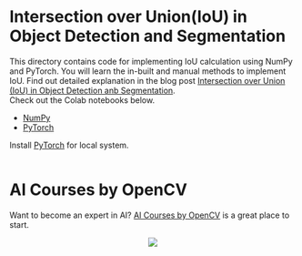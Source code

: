 # Intersection over Union(IoU) in Object Detection and Segmentation

This directory contains code for implementing IoU calculation using NumPy and PyTorch. You will learn the in-built and manual methods to implement IoU. Find out detailed explanation in the blog post [Intersection over Union (IoU) in Object Detection anb Segmentation](https://learnopencv.com/intersection-over-union-iou-in-object-detection-and-segmentation/). 
<br>
Check out the Colab notebooks below.

 - [NumPy](https://colab.research.google.com/github/spmallick/learnopencv/blob/master/Intersection-over-Union-IoU-in-Object-Detection-and-Segmentation/IoU_NumPy.ipynb)
 - [PyTorch](https://colab.research.google.com/github/spmallick/learnopencv/blob/master/Intersection-over-Union-IoU-in-Object-Detection-and-Segmentation/IoU_PyTorch.ipynb)

Install [PyTorch](https://pytorch.org/get-started/locally/) for local system.

 <img src="" alt="">

 # AI Courses by OpenCV

Want to become an expert in AI? [AI Courses by OpenCV](https://opencv.org/courses/) is a great place to start.

<a href="https://opencv.org/courses/">
<p align="center"> 
<img src="https://www.learnopencv.com/wp-content/uploads/2020/04/AI-Courses-By-OpenCV-Github.png">
</p>
</a>
